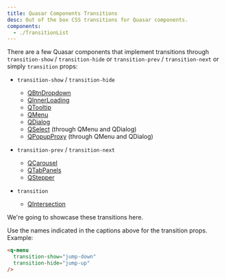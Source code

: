 ```yaml
---
title: Quasar Components Transitions
desc: Out of the box CSS transitions for Quasar components.
components:
  - ./TransitionList
---
```


There are a few Quasar components that implement transitions through `transition-show` / `transition-hide` or `transition-prev` / `transition-next` or simply `transition` props:

- `transition-show` / `transition-hide`
  - [QBtnDropdown](/vue-components/button-dropdown)
  - [QInnerLoading](/vue-components/inner-loading)
  - [QTooltip](/vue-components/tooltip)
  - [QMenu](/vue-components/menu)
  - [QDialog](/vue-components/dialog)
  - [QSelect](/vue-components/select) (through QMenu and QDialog)
  - [QPopupProxy](/vue-components/popup-proxy) (through QMenu and QDialog)

- `transition-prev` / `transition-next`
  - [QCarousel](/vue-components/carousel)
  - [QTabPanels](/vue-components/tab-panels)
  - [QStepper](/vue-components/stepper)

- `transition`
  - [QIntersection](/vue-components/intersection)

We're going to showcase these transitions here.

<transition-list />

Use the names indicated in the captions above for the transition props. Example:

```html
<q-menu
  transition-show="jump-down"
  transition-hide="jump-up"
/>
```
